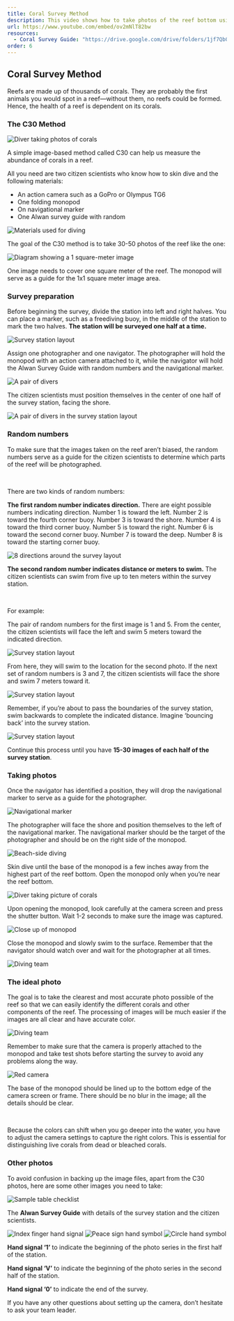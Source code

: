 ```yaml
---
title: Coral Survey Method
description: This video shows how to take photos of the reef bottom using only snorkeling equipment, an underwater camera, and a folding monopod. These photos can later be used to determine the composition of the reef bottom.
url: https://www.youtube.com/embed/ov2mNlT82bw
resources: 
  - Coral Survey Guide: "https://drive.google.com/drive/folders/1jf7Qb04A94eS8fsudcI4hwmtt4H1Uqb0?usp=share_link"
order: 6
---
```


## Coral Survey Method

Reefs are made up of thousands of corals. They are probably the first animals you would spot in a reef—without them, no reefs could be formed. Hence, the health of a reef is dependent on its corals.

### The C30 Method

![Diver taking photos of corals](/images/lesson-5/1.jpg 'Diver taking photos of corals')

A simple image-based method called C30 can help us measure the abundance of corals in a reef.

All you need are two citizen scientists who know how to skin dive and the following materials:

- An action camera such as a GoPro or Olympus TG6
- One folding monopod
- On navigational marker
- One Alwan survey guide with random

![Materials used for diving](/images/lesson-5/2.jpg 'Materials used for diving')

The goal of the C30 method is to take 30-50 photos of the reef like the one:

![Diagram showing a 1 square-meter image](/images/lesson-5/3.jpg 'Diagram showing a 1 square-meter image')

One image needs to cover one square meter of the reef. The monopod will serve as a guide for the 1x1 square meter image area.

### Survey preparation

Before beginning the survey, divide the station into left and right halves. You can place a marker, such as a freediving buoy, in the middle of the station to mark the two halves. **The station will be surveyed one half at a time.**

![Survey station layout](/images/lesson-5/4.jpg 'Survey station layout')

Assign one photographer and one navigator. The photographer will hold the monopod with an action camera attached to it, while the navigator will hold the Alwan Survey Guide with random numbers and the navigational marker.

![A pair of divers](/images/lesson-5/5.jpg 'A pair of divers')

The citizen scientists must position themselves in the center of one half of the survey station, facing the shore.

![A pair of divers in the survey station layout](/images/lesson-5/6.jpg 'A pair of divers in the survey station layout')

### Random numbers

To make sure that the images taken on the reef aren’t biased, the random numbers serve as a guide for the citizen scientists to determine which parts of the reef will be photographed.

&nbsp;

There are two kinds of random numbers:

**The first random number indicates direction.** There are eight possible numbers indicating direction. Number 1 is toward the left. Number 2 is toward the fourth corner buoy. Number 3 is toward the shore. Number 4 is toward the third corner buoy. Number 5 is toward the right. Number 6 is toward the second corner buoy. Number 7 is toward the deep. Number 8 is toward the starting corner buoy.

![8 directions around the survey layout](/images/lesson-5/7.jpg '8 directions around the survey layout')

**The second random number indicates distance or meters to swim.** The citizen scientists can swim from five up to ten meters within the survey station.

&nbsp;

For example:

The pair of random numbers for the first image is 1 and 5. From the center, the citizen scientists will face the left and swim 5 meters toward the indicated direction.

![Survey station layout](/images/lesson-5/8.jpg 'Survey station layout')

From here, they will swim to the location for the second photo. If the next set of random numbers is 3 and 7, the citizen scientists will face the shore and swim 7 meters toward it.

![Survey station layout](/images/lesson-5/9.jpg 'Survey station layout')

Remember, if you’re about to pass the boundaries of the survey station, swim backwards to complete the indicated distance. Imagine ‘bouncing back’ into the survey station.

![Survey station layout](/images/lesson-5/10.jpg 'Survey station layout')

Continue this process until you have **15-30 images of each half of the survey station**.

### Taking photos

Once the navigator has identified a position, they will drop the navigational marker to serve as a guide for the photographer.

![Navigational marker](/images/lesson-5/11.jpg 'Navigational marker')

The photographer will face the shore and position themselves to the left of the navigational marker. The navigational marker should be the target of the photographer and should be on the right side of the monopod.

![Beach-side diving](/images/lesson-5/12.jpg 'Beach-side diving')

Skin dive until the base of the monopod is a few inches away from the highest part of the reef bottom. Open the monopod only when you’re near the reef bottom.

![Diver taking picture of corals](/images/lesson-5/13.jpg 'Diver taking picture of corals')

Upon opening the monopod, look carefully at the camera screen and press the shutter button. Wait 1-2 seconds to make sure the image was captured.

![Close up of monopod](/images/lesson-5/14.jpg 'Close up of monopod')

Close the monopod and slowly swim to the surface. Remember that the navigator should watch over and wait for the photographer at all times.

![Diving team](/images/lesson-5/15.jpg 'Diving team')

### The ideal photo

The goal is to take the clearest and most accurate photo possible of the reef so that we can easily identify the different corals and other components of the reef. The processing of images will be much easier if the images are all clear and have accurate color.

![Diving team](/images/lesson-5/16.jpg 'Diving team')

Remember to make sure that the camera is properly attached to the monopod and take test shots before starting the survey to avoid any problems along the way.

![Red camera](/images/lesson-5/17.jpg 'Red camera')

The base of the monopod should be lined up to the bottom edge of the camera screen or frame. There should be no blur in the image; all the details should be clear.

&nbsp;

Because the colors can shift when you go deeper into the water, you have to adjust the camera settings to capture the right colors. This is essential for distinguishing live corals from dead or bleached corals.

### Other photos

To avoid confusion in backing up the image files, apart from the C30 photos, here are some other images you need to take:

![Sample table checklist](/images/lesson-5/18.jpg 'Sample table checklist')

The **Alwan Survey Guide** with details of the survey station and the citizen scientists.

![Index finger hand signal](/images/lesson-5/20.jpg 'Index finger hand signal')
![Peace sign hand symbol](/images/lesson-5/21.jpg 'Peace sign hand symbol')
![Circle hand symbol](/images/lesson-5/19.jpg 'Circle hand symbol')

**Hand signal ‘1’** to indicate the beginning of the photo series in the first half of the station.

**Hand signal ‘V’** to indicate the beginning of the photo series in the second half of the station.

**Hand signal ‘0’** to indicate the end of the survey.

If you have any other questions about setting up the camera, don’t hesitate to ask your team leader.
